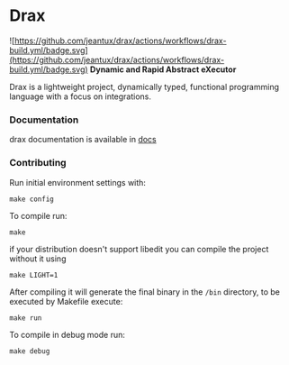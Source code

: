 # Drax 
![https://github.com/jeantux/drax/actions/workflows/drax-build.yml/badge.svg](https://github.com/jeantux/drax/actions/workflows/drax-build.yml/badge.svg)
**Dynamic and Rapid Abstract eXecutor**

Drax is a lightweight project, dynamically typed, functional programming language with a focus on integrations. <br/>

### Documentation
drax documentation is available in [docs](./docs/index.md)

### Contributing

Run initial environment settings with:

```
make config
```

To compile run:

```
make
```

if your distribution doesn't support libedit you can compile the project without it using
```
make LIGHT=1
```

After compiling it will generate the final binary in the `/bin` directory, to be executed by Makefile execute:
```
make run
```

To compile in debug mode run:

```
make debug
```


